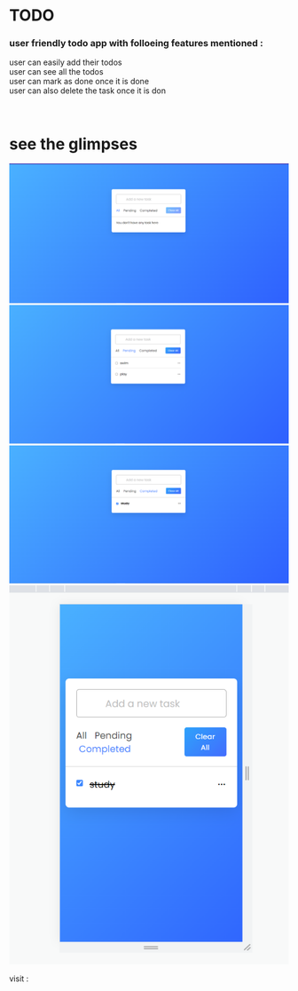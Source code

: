 

<h1>TODO</h1>

<h3>user friendly todo app with folloeing features mentioned : </h3>
 user can easily add their todos <br/>
user can see all the todos<br/>
user can mark as done once it is done<br/>
user can also delete the task once it is don<br/>
<p></p><br/>


<h1>see the glimpses</h1>

![](./image/image_1.png)
![](./image/image_2.png)
![](./image/image_3.png)
![](./image/image_4.png)

visit : [](https://todo-omega-two.vercel.app/)



